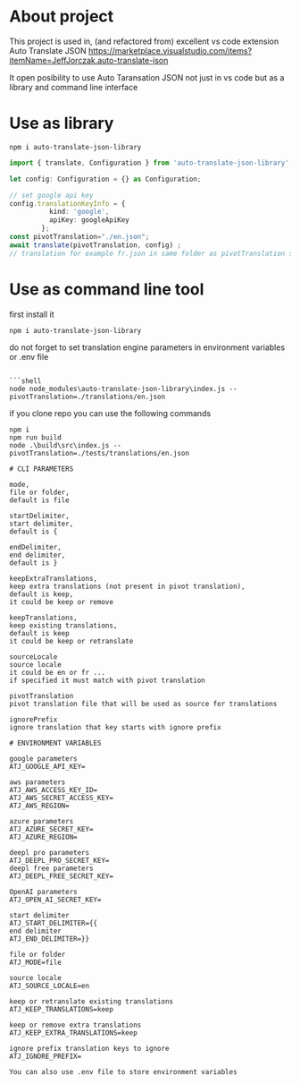 # About  project

This project is used in, (and refactored from) excellent vs code extension
Auto Translate JSON
<https://marketplace.visualstudio.com/items?itemName=JeffJorczak.auto-translate-json>

It open posibility to use Auto Taransation JSON
not just in vs code but as a library and command line interface

# Use as library

```shell
npm i auto-translate-json-library
```

```Typescript
import { translate, Configuration } from 'auto-translate-json-library';

let config: Configuration = {} as Configuration;

// set google api key
config.translationKeyInfo = {
          kind: 'google',
          apiKey: googleApiKey
        };
const pivotTranslation="./en.json";
await translate(pivotTranslation, config) ;
// translation for example fr.json in same folder as pivotTranslation should contain the translations
```

# Use as command line tool

first install it

```shell
npm i auto-translate-json-library
```

do not forget to set translation engine parameters in environment variables or .env file

```shell

```shell
node node_modules\auto-translate-json-library\index.js --pivotTranslation=./translations/en.json
```

if you clone repo  you can use the following commands

```shell
npm i
npm run build
node .\build\src\index.js --pivotTranslation=./tests/translations/en.json  
```

```	
# CLI PARAMETERS

mode,
file or folder,
default is file

startDelimiter,
start delimiter,
default is {

endDelimiter,
end delimiter,
default is }

keepExtraTranslations,
keep extra translations (not present in pivot translation),
default is keep,
it could be keep or remove

keepTranslations,
keep existing translations,
default is keep
it could be keep or retranslate

sourceLocale
source locale
it could be en or fr ...
if specified it must match with pivot translation

pivotTranslation
pivot translation file that will be used as source for translations

ignorePrefix 
ignore translation that key starts with ignore prefix

# ENVIRONMENT VARIABLES

google parameters
ATJ_GOOGLE_API_KEY=

aws parameters
ATJ_AWS_ACCESS_KEY_ID=
ATJ_AWS_SECRET_ACCESS_KEY=
ATJ_AWS_REGION=

azure parameters
ATJ_AZURE_SECRET_KEY=
ATJ_AZURE_REGION=

deepl pro parameters
ATJ_DEEPL_PRO_SECRET_KEY=
deepl free parameters
ATJ_DEEPL_FREE_SECRET_KEY=

OpenAI parameters 
ATJ_OPEN_AI_SECRET_KEY=

start delimiter
ATJ_START_DELIMITER={{
end delimiter
ATJ_END_DELIMITER=}}

file or folder
ATJ_MODE=file

source locale
ATJ_SOURCE_LOCALE=en

keep or retranslate existing translations
ATJ_KEEP_TRANSLATIONS=keep

keep or remove extra translations
ATJ_KEEP_EXTRA_TRANSLATIONS=keep

ignore prefix translation keys to ignore
ATJ_IGNORE_PREFIX=

You can also use .env file to store environment variables
